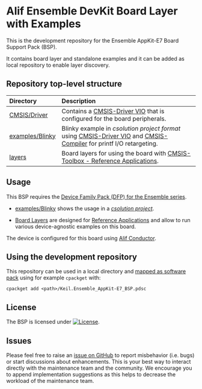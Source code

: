 # Alif Ensemble DevKit Board Layer with Examples

This is the development repository for the Ensemble AppKit-E7 Board Support Pack (BSP).

It contains board layer and standalone examples and it can be added as local repository to enable layer discovery.

## Repository top-level structure

Directory                   | Description
:---------------------------|:--------------
[CMSIS/Driver](https://github.com/VladimirUmek/alif_ensemble_appkit-bsp/tree/main/CMSIS/Driver)       | Contains a [CMSIS-Driver VIO](https://arm-software.github.io/CMSIS_6/latest/Driver/group__vio__interface__gr.html) that is configured for the board peripherals.
[examples/Blinky](https://github.com/VladimirUmek/alif_ensemble_appkit-bsp/tree/main/examples/Blinky) | Blinky example in *csolution project format* using [CMSIS-Driver VIO](https://arm-software.github.io/CMSIS_6/latest/Driver/group__vio__interface__gr.html) and [CMSIS-Compiler](https://arm-software.github.io/CMSIS-Compiler/main/index.html) for printf I/O retargeting.
[layers](https://github.com/VladimirUmek/alif_ensemble_appkit-bsp/tree/main/layers)               | Board layers for using the board with [CMSIS-Toolbox - Reference Applications](https://github.com/Open-CMSIS-Pack/cmsis-toolbox/blob/main/docs/ReferenceApplications.md).

## Usage

This BSP requires the [Device Family Pack (DFP) for the Ensemble series](https://github.com/VladimirUmek/alif_ensemble-cmsis-dfp/tree/dev).

- [examples/Blinky](https://github.com/VladimirUmek/alif_ensemble_appkit-bsp/tree/main/examples/Blinky) shows the usage in a [*csolution project*](https://github.com/VladimirUmek/alif_ensemble_devkit-bsp/blob/main/examples/Blinky/Blinky.csolution.yml).
  
- [Board Layers](https://github.com/VladimirUmek/alif_ensemble_appkit-bsp/tree/main/layers/) are designed for [Reference Applications](https://github.com/Open-CMSIS-Pack/cmsis-toolbox/blob/main/docs/ReferenceApplications.md) and allow to run various device-agnostic examples on this board.

The device is configured for this board using [Alif Conductor](https://conductor.alifsemi.com/).

## Using the development repository

This repository can be used in a local directory and [mapped as software pack](https://github.com/Open-CMSIS-Pack/cmsis-toolbox/blob/main/docs/build-tools.md#install-a-repository) using for example `cpackget` with:

    cpackget add <path>/Keil.Ensemble_AppKit-E7_BSP.pdsc

## License

The BSP is licensed under [![License](https://img.shields.io/github/license/VladimirUmek/alif_ensemble_appkit-bsp?label)](https://github.com/VladimirUmek/alif_ensemble_appkit-bsp/blob/main/LICENSE).

## Issues

Please feel free to raise an [issue on GitHub](https://github.com/VladimirUmek/alif_ensemble_appkit-bsp/issues)
to report misbehavior (i.e. bugs) or start discussions about enhancements. This
is your best way to interact directly with the maintenance team and the community.
We encourage you to append implementation suggestions as this helps to decrease the
workload of the maintenance team.
